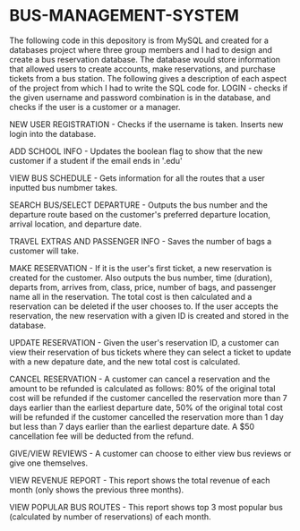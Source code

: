 # BUS-MANAGEMENT-SYSTEM
The following code in this depository is from MySQL and created for a databases project where three group members and I had to design and create a bus reservation database. The database would store information that allowed users to create accounts, make reservations, and purchase tickets from a bus station. The following gives a description of each aspect of the project from which I had to write the SQL code for.
LOGIN - checks if the given username and password combination is in the database, and checks if the user is a customer or a manager.

NEW USER REGISTRATION - Checks if the username is taken. Inserts new login into the database.

ADD SCHOOL INFO - Updates the boolean flag to show that the new customer if a student if the email ends in '.edu'

VIEW BUS SCHEDULE - Gets information for all the routes that a user inputted bus numbmer takes.

SEARCH  BUS/SELECT DEPARTURE - Outputs the bus number and the departure route based on the customer's preferred departure location, arrival location, and departure date.

TRAVEL EXTRAS AND PASSENGER INFO - Saves the number of bags a customer will take.

MAKE RESERVATION - If it is the user's first ticket, a new reservation is created for the customer. Also outputs the bus number, time (duration), departs from, arrives from, class, price, number of bags, and passenger name all in the reservation. The total cost is then calculated and a reservation can be deleted if the user chooses to. If the user accepts the reservation, the new reservation with a given ID is created and stored in the database.

UPDATE RESERVATION - Given the user's reservation ID, a customer can view their reservation of bus tickets where they can select a ticket to update with a new depature date, and the new total cost is calculated.

CANCEL RESERVATION - A customer can cancel a reservation and the amount to be refunded is calculated as follows: 80% of the original total cost will be refunded if the customer cancelled the reservation more than 7 days earlier than the earliest departure date, 50% of the original total cost will be refunded if the customer cancelled the reservation more than 1 day but less than 7 days earlier than the earliest departure date. A $50 cancellation fee will be deducted from the refund.

GIVE/VIEW REVIEWS - A customer can choose to either view bus reviews or give one themselves.

VIEW REVENUE REPORT - This report shows the total revenue of each month (only shows the previous three months).

VIEW POPULAR BUS ROUTES - This report shows top 3 most popular bus (calculated by number of reservations) of each month.
